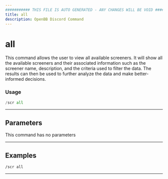 ```yaml
---
########### THIS FILE IS AUTO GENERATED - ANY CHANGES WILL BE VOID ###########
title: all
description: OpenBB Discord Command
---
```


# all

This command allows the user to view all available screeners. It will show all the available screeners and their associated information such as the screener name, description, and the criteria used to filter the data. The results can then be used to further analyze the data and make better-informed decisions.

### Usage

```python wordwrap
/scr all
```

---

## Parameters

This command has no parameters



---

## Examples

```
/scr all
```
---
